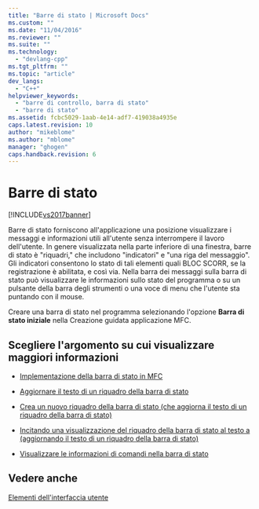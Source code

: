 ```yaml
---
title: "Barre di stato | Microsoft Docs"
ms.custom: ""
ms.date: "11/04/2016"
ms.reviewer: ""
ms.suite: ""
ms.technology: 
  - "devlang-cpp"
ms.tgt_pltfrm: ""
ms.topic: "article"
dev_langs: 
  - "C++"
helpviewer_keywords: 
  - "barre di controllo, barra di stato"
  - "barre di stato"
ms.assetid: fcbc5029-1aab-4e14-adf7-419038a4935e
caps.latest.revision: 10
author: "mikeblome"
ms.author: "mblome"
manager: "ghogen"
caps.handback.revision: 6
---
```

# Barre di stato
[!INCLUDE[vs2017banner](../assembler/inline/includes/vs2017banner.md)]

Barre di stato forniscono all'applicazione una posizione visualizzare i messaggi e informazioni utili all'utente senza interrompere il lavoro dell'utente.  In genere visualizzata nella parte inferiore di una finestra, barre di stato è "riquadri," che includono "indicatori" e "una riga del messaggio". Gli indicatori consentono lo stato di tali elementi quali BLOC SCORR, se la registrazione è abilitata, e così via.  Nella barra dei messaggi sulla barra di stato può visualizzare le informazioni sullo stato del programma o su un pulsante della barra degli strumenti o una voce di menu che l'utente sta puntando con il mouse.  
  
 Creare una barra di stato nel programma selezionando l'opzione **Barra di stato iniziale** nella Creazione guidata applicazione MFC.  
  
## Scegliere l'argomento su cui visualizzare maggiori informazioni  
  
-   [Implementazione della barra di stato in MFC](../mfc/status-bar-implementation-in-mfc.md)  
  
-   [Aggiornare il testo di un riquadro della barra di stato](../mfc/updating-the-text-of-a-status-bar-pane.md)  
  
-   [Crea un nuovo riquadro della barra di stato \(che aggiorna il testo di un riquadro della barra di stato\)](../mfc/updating-the-text-of-a-status-bar-pane.md)  
  
-   [Incitando una visualizzazione del riquadro della barra di stato al testo a \(aggiornando il testo di un riquadro della barra di stato\)](../mfc/updating-the-text-of-a-status-bar-pane.md)  
  
-   [Visualizzare le informazioni di comandi nella barra di stato](../mfc/how-to-display-command-information-in-the-status-bar.md)  
  
## Vedere anche  
 [Elementi dell'interfaccia utente](../mfc/user-interface-elements-mfc.md)